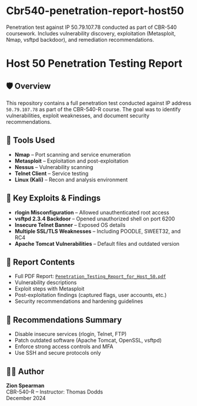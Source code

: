# Cbr540-penetration-report-host50
Penetration test against IP 50.79.107.78 conducted as part of CBR-540 coursework. Includes vulnerability discovery, exploitation (Metasploit, Nmap, vsftpd backdoor), and remediation recommendations.
# Host 50 Penetration Testing Report

## 🛡️ Overview
This repository contains a full penetration test conducted against IP address `50.79.107.78` as part of the CBR-540-R course. The goal was to identify vulnerabilities, exploit weaknesses, and document security recommendations.

## 🔧 Tools Used
- **Nmap** – Port scanning and service enumeration
- **Metasploit** – Exploitation and post-exploitation
- **Nessus** – Vulnerability scanning
- **Telnet Client** – Service testing
- **Linux (Kali)** – Recon and analysis environment

## 🚨 Key Exploits & Findings
- **rlogin Misconfiguration** – Allowed unauthenticated root access
- **vsftpd 2.3.4 Backdoor** – Opened unauthorized shell on port 6200
- **Insecure Telnet Banner** – Exposed OS details
- **Multiple SSL/TLS Weaknesses** – Including POODLE, SWEET32, and RC4
- **Apache Tomcat Vulnerabilities** – Default files and outdated version

## 📄 Report Contents
- Full PDF Report: [`Penetration_Testing_Report_for_Host_50.pdf`](./report/Penetration_Testing_Report_for_Host_50.pdf)
- Vulnerability descriptions
- Exploit steps with Metasploit
- Post-exploitation findings (captured flags, user accounts, etc.)
- Security recommendations and hardening guidelines

## 📌 Recommendations Summary
- Disable insecure services (rlogin, Telnet, FTP)
- Patch outdated software (Apache Tomcat, OpenSSL, vsftpd)
- Enforce strong access controls and MFA
- Use SSH and secure protocols only

## 👨‍💻 Author
**Zion Spearman**  
CBR-540-R – Instructor: Thomas Dodds  
December 2024
